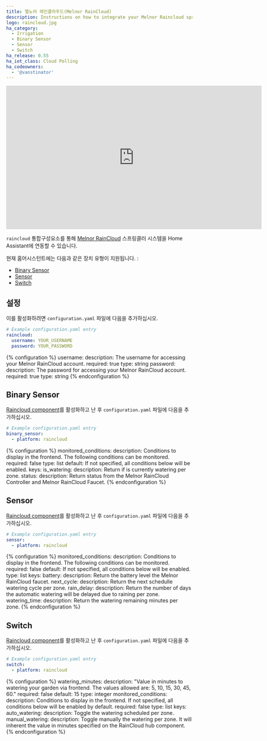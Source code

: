 ```yaml
---
title: 멜노어 레인클라우드(Melnor RainCloud)
description: Instructions on how to integrate your Melnor Raincloud sprinkler system within Home Assistant.
logo: raincloud.jpg
ha_category:
  - Irrigation
  - Binary Sensor
  - Sensor
  - Switch
ha_release: 0.55
ha_iot_class: Cloud Polling
ha_codeowners:
  - '@vanstinator'
---
```


<iframe width="690" height="388" src="https://www.youtube.com/embed/zPHy5okxnTk" frameborder="0" allow="accelerometer; autoplay; encrypted-media; gyroscope; picture-in-picture" allowfullscreen></iframe>

`raincloud` 통합구성요소를 통해 [Melnor RainCloud](https://wifiaquatimer.com) 스프링클러 시스템을 Home Assistant에 연동할 수 있습니다.

현재 홈어시스턴트에는 다음과 같은 장치 유형이 지원됩니다. : 

- [Binary Sensor](#binary-sensor)
- [Sensor](#sensor)
- [Switch](#switch)

## 설정

이를 활성화하려면 `configuration.yaml` 파일에 다음을 추가하십시오.

```yaml
# Example configuration.yaml entry
raincloud:
  username: YOUR_USERNAME
  password: YOUR_PASSWORD
```

{% configuration %}
username:
  description: The username for accessing your Melnor RainCloud account.
  required: true
  type: string
password:
  description: The password for accessing your Melnor RainCloud account.
  required: true
  type: string
{% endconfiguration %}

## Binary Sensor

[Raincloud component](#configuration)를 활성화하고 난 후 `configuration.yaml` 파일에 다음을 추가하십시오.

```yaml
# Example configuration.yaml entry
binary_sensor:
  - platform: raincloud
```

{% configuration %}
monitored_conditions:
  description: Conditions to display in the frontend. The following conditions can be monitored.
  required: false
  type: list
  default: If not specified, all conditions below will be enabled.
  keys:
    is_watering:
      description: Return if is currently watering per zone.
    status:
      description: Return status from the Melnor RainCloud Controller and Melnor RainCloud Faucet.
{% endconfiguration %}

## Sensor

[Raincloud component](#configuration)를 활성화하고 난 후 `configuration.yaml` 파일에 다음을 추가하십시오.

```yaml
# Example configuration.yaml entry
sensor:
  - platform: raincloud
```

{% configuration %}
monitored_conditions:
  description: Conditions to display in the frontend. The following conditions can be monitored.
  required: false
  default: If not specified, all conditions below will be enabled.
  type: list
  keys:
    battery:
      description: Return the battery level the Melnor RainCloud faucet.
    next_cycle:
      description: Return the next schedulle watering cycle per zone.
    rain_delay:
      description: Return the number of days the automatic watering will be delayed due to raining per zone.
    watering_time:
      description: Return the watering remaining minutes per zone.
{% endconfiguration %}

## Switch

[Raincloud component](#configuration)를 활성화하고 난 후 `configuration.yaml` 파일에 다음을 추가하십시오.

```yaml
# Example configuration.yaml entry
switch:
  - platform: raincloud
```

{% configuration %}
watering_minutes:
  description: "Value in minutes to watering your garden via frontend. The values allowed are: 5, 10, 15, 30, 45, 60."
  required: false
  default: 15
  type: integer
monitored_conditions:
  description: Conditions to display in the frontend. If not specified, all conditions below will be enabled by default.
  required: false
  type: list
  keys:
    auto_watering:
      description: Toggle the watering scheduled per zone.
    manual_watering:
      description: Toggle manually the watering per zone. It will inherent the value in minutes specified on the RainCloud hub component.
{% endconfiguration %}
